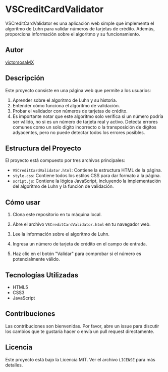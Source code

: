 # VSCreditCardValidator

VSCreditCardValidator es una aplicación web simple que implementa el algoritmo de Luhn para validar números de tarjetas de crédito. Además, proporciona información sobre el algoritmo y su funcionamiento.

## Autor

[victorsosaMX](https://github.com/victorsosaMX)

## Descripción

Este proyecto consiste en una página web que permite a los usuarios:

1. Aprender sobre el algoritmo de Luhn y su historia.
2. Entender cómo funciona el algoritmo de validación.
3. Probar el validador con números de tarjetas de crédito.
4. Es importante notar que este algoritmo solo verifica si un número podría ser válido, no si es un número de tarjeta real y activo. Detecta errores comunes como un solo dígito incorrecto o la transposición de dígitos adyacentes, pero no puede detectar todos los errores posibles.

## Estructura del Proyecto

El proyecto está compuesto por tres archivos principales:

- `VSCreditCardValidator.html`: Contiene la estructura HTML de la página.
- `style.css`: Contiene todos los estilos CSS para dar formato a la página.
- `script.js`: Contiene la lógica JavaScript, incluyendo la implementación del algoritmo de Luhn y la función de validación.

## Cómo usar

1. Clona este repositorio en tu máquina local.

2. Abre el archivo `VSCreditCardValidator.html` en tu navegador web.

3. Lee la información sobre el algoritmo de Luhn.

4. Ingresa un número de tarjeta de crédito en el campo de entrada.

5. Haz clic en el botón "Validar" para comprobar si el número es potencialmente válido.

## Tecnologías Utilizadas

- HTML5
- CSS3
- JavaScript

## Contribuciones

Las contribuciones son bienvenidas. Por favor, abre un issue para discutir los cambios que te gustaría hacer o envía un pull request directamente.

## Licencia

Este proyecto está bajo la Licencia MIT. Ver el archivo `LICENSE` para más detalles.

